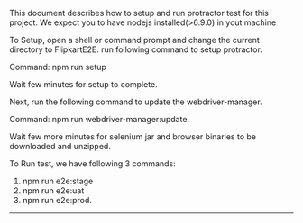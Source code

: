 This document describes how to setup and run protractor test for this project. We expect you to have nodejs installed(>6.9.0) in yout machine


To Setup, open a shell or command prompt and change the current directory to FlipkartE2E.
run following command to setup protractor.


Command: npm run setup


Wait few minutes for setup to complete.


Next, run the following command to update the webdriver-manager.


Command: npm run webdriver-manager:update.


Wait few more minutes for selenium jar and browser binaries to be downloaded and unzipped.


To Run test, we have following 3 commands:
 1) npm run e2e:stage
 2) npm run e2e:uat
 3) npm run e2e:prod.


 -----------------------------------------------------------------------------------------------------------------------------------------------------
